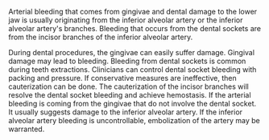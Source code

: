 Arterial bleeding that comes from gingivae and dental damage to the lower jaw is usually originating from the inferior alveolar artery or the inferior alveolar artery's branches. Bleeding that occurs from the dental sockets are from the incisor branches of the inferior alveolar artery.

During dental procedures, the gingivae can easily suffer damage. Gingival damage may lead to bleeding. Bleeding from dental sockets is common during teeth extractions. Clinicians can control dental socket bleeding with packing and pressure. If conservative measures are ineffective, then cauterization can be done. The cauterization of the incisor branches will resolve the dental socket bleeding and achieve hemostasis. If the arterial bleeding is coming from the gingivae that do not involve the dental socket. It usually suggests damage to the inferior alveolar artery. If the inferior alveolar artery bleeding is uncontrollable, embolization of the artery may be warranted.